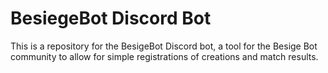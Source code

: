 # BesiegeBot Discord Bot

This is a repository for the BesigeBot Discord bot, a tool for the Besige Bot community to allow for simple registrations of creations and match results. 
